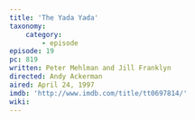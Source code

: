 ```yaml
---
title: 'The Yada Yada'
taxonomy:
    category:
        - episode
episode: 19
pc: 819
written: Peter Mehlman and Jill Franklyn
directed: Andy Ackerman
aired: April 24, 1997
imdb: 'http://www.imdb.com/title/tt0697814/'
wiki:
---
```

